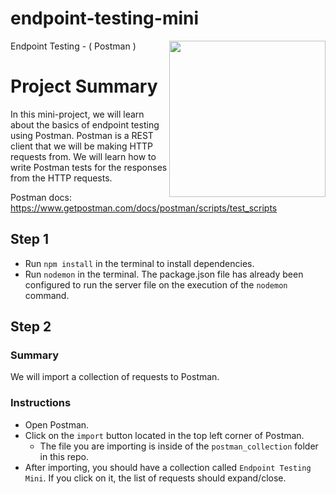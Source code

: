 # endpoint-testing-mini
Endpoint Testing - ( Postman )
<img src="https://devmounta.in/img/logowhiteblue.png" width="250" align="right">


# Project Summary


In this mini-project, we will learn about the basics of endpoint testing using Postman. Postman is a REST client that we will be making HTTP requests from. We will learn how to write Postman tests for the responses from the HTTP requests.

Postman docs: https://www.getpostman.com/docs/postman/scripts/test_scripts

## Step 1

* Run `npm install` in the terminal to install dependencies.
* Run `nodemon` in the terminal. The package.json file has already been configured to run the server file on the execution of the `nodemon` command.

## Step 2

### Summary

We will import a collection of requests to Postman.

### Instructions

* Open Postman.
* Click on the `import` button located in the top left corner of Postman.
  * The file you are importing is inside of the `postman_collection` folder in this repo.
* After importing, you should have a collection called `Endpoint Testing Mini`. If you click on it, the list of requests should expand/close.
